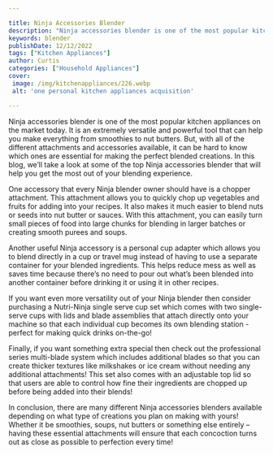 ```yaml
---

title: Ninja Accessories Blender
description: "Ninja accessories blender is one of the most popular kitchen appliances on the market today. It is an extremely versatile and powe...see more detail"
keywords: blender
publishDate: 12/12/2022
tags: ["Kitchen Appliances"]
author: Curtis
categories: ["Household Appliances"]
cover: 
 image: /img/kitchenappliances/226.webp
 alt: 'one personal kitchen appliances acquisition'

---
```


Ninja accessories blender is one of the most popular kitchen appliances on the market today. It is an extremely versatile and powerful tool that can help you make everything from smoothies to nut butters. But, with all of the different attachments and accessories available, it can be hard to know which ones are essential for making the perfect blended creations. In this blog, we’ll take a look at some of the top Ninja accessories blender that will help you get the most out of your blending experience. 

One accessory that every Ninja blender owner should have is a chopper attachment. This attachment allows you to quickly chop up vegetables and fruits for adding into your recipes. It also makes it much easier to blend nuts or seeds into nut butter or sauces. With this attachment, you can easily turn small pieces of food into large chunks for blending in larger batches or creating smooth purees and soups. 

Another useful Ninja accessory is a personal cup adapter which allows you to blend directly in a cup or travel mug instead of having to use a separate container for your blended ingredients. This helps reduce mess as well as saves time because there’s no need to pour out what’s been blended into another container before drinking it or using it in other recipes. 

If you want even more versatility out of your Ninja blender then consider purchasing a Nutri-Ninja single serve cup set which comes with two single-serve cups with lids and blade assemblies that attach directly onto your machine so that each individual cup becomes its own blending station - perfect for making quick drinks on-the-go! 

Finally, if you want something extra special then check out the professional series multi-blade system which includes additional blades so that you can create thicker textures like milkshakes or ice cream without needing any additional attachments! This set also comes with an adjustable top lid so that users are able to control how fine their ingredients are chopped up before being added into their blends! 

In conclusion, there are many different Ninja accessories blenders available depending on what type of creations you plan on making with yours! Whether it be smoothies, soups, nut butters or something else entirely – having these essential attachments will ensure that each concoction turns out as close as possible to perfection every time!
